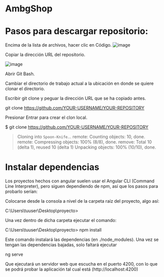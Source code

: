 # AmbgShop
# Pasos para descargar repositorio: 

Encima de la lista de archivos, hacer clic en  Código.
![image](https://github.com/danonino25/AplicacionesWeb/assets/116208398/8d6a8df7-75ad-4e9e-8c48-df27a537cee6)

Copiar la dirección URL del repositorio.

![image](https://github.com/danonino25/AplicacionesWeb/assets/116208398/9ce0661c-456c-4c78-a234-daec32b21c29)


Abrir Git Bash.

Cambiar el directorio de trabajo actual a la ubicación en donde se quiere clonar el directorio.

Escribir git clone y peguar la dirección URL que se ha copiado antes.

git clone https://github.com/YOUR-USERNAME/YOUR-REPOSITORY

Presionar Entrar para crear el clon local.

$ git clone https://github.com/YOUR-USERNAME/YOUR-REPOSITORY
> Cloning into `Spoon-Knife`...
> remote: Counting objects: 10, done.
> remote: Compressing objects: 100% (8/8), done.
> remove: Total 10 (delta 1), reused 10 (delta 1)
> Unpacking objects: 100% (10/10), done.


# Instalar dependencias

Los proyectos hechos con angular suelen usar el Angular CLI (Command Line Interpreter), pero siguen dependiendo de npm, así que los pasos para probarlo serían:

Colocarse desde la consola a nivel de la carpeta raíz del proyecto, algo así:

C:\Users\tuuser\Desktop\proyecto>

Una vez dentro de dicha carpeta  ejecutar el comando:

C:\Users\tuuser\Desktop\proyecto> npm install

Este comando instalará las dependencias (en ./node_modules). Una vez se tengan las dependencias bajadas, solo faltará ejecutar

ng serve

Que ejecutará un servidor web que escucha en el puerto 4200, con lo que se podrá probar la aplicación tal cual está (http://localhost:4200)
